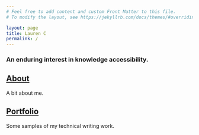 ```yaml
---
# Feel free to add content and custom Front Matter to this file.
# To modify the layout, see https://jekyllrb.com/docs/themes/#overriding-theme-defaults

layout: page
title: Lauren C
permalink: /
---
```


### An enduring interest in knowledge accessibility.

## [About](/techwritingportfolio/about)
A bit about me.

## [Portfolio](/techwritingportfolio/portfolio)
Some samples of my technical writing work.
